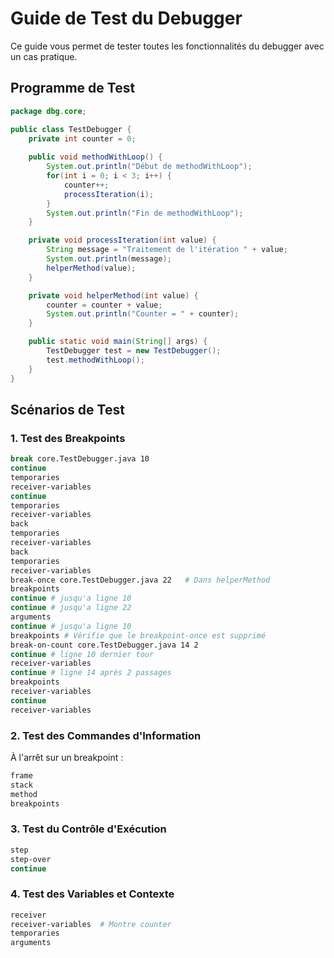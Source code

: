 # Guide de Test du Debugger

Ce guide vous permet de tester toutes les fonctionnalités du debugger avec un cas pratique.

## Programme de Test

```java
package dbg.core;

public class TestDebugger {
    private int counter = 0;
    
    public void methodWithLoop() {
        System.out.println("Début de methodWithLoop");
        for(int i = 0; i < 3; i++) {
            counter++;
            processIteration(i);
        }
        System.out.println("Fin de methodWithLoop");
    }

    private void processIteration(int value) {
        String message = "Traitement de l'itération " + value;
        System.out.println(message);
        helperMethod(value);
    }

    private void helperMethod(int value) {
        counter = counter + value;
        System.out.println("Counter = " + counter);
    }

    public static void main(String[] args) {
        TestDebugger test = new TestDebugger();
        test.methodWithLoop();
    }
}
```

## Scénarios de Test

### 1. Test des Breakpoints
```bash
break core.TestDebugger.java 10
continue
temporaries
receiver-variables
continue
temporaries
receiver-variables
back
temporaries
receiver-variables
back
temporaries
receiver-variables
break-once core.TestDebugger.java 22   # Dans helperMethod
breakpoints
continue # jusqu'a ligne 10
continue # jusqu'a ligne 22
arguments
continue # jusqu'a ligne 10
breakpoints # Vérifie que le breakpoint-once est supprimé
break-on-count core.TestDebugger.java 14 2
continue # ligne 10 dernier tour
receiver-variables
continue # ligne 14 après 2 passages
breakpoints
receiver-variables
continue
receiver-variables
```



### 2. Test des Commandes d'Information
À l'arrêt sur un breakpoint :
```bash
frame
stack
method
breakpoints
```

### 3. Test du Contrôle d'Exécution
```bash
step
step-over
continue
```

### 4. Test des Variables et Contexte
```bash
receiver
receiver-variables  # Montre counter
temporaries
arguments
```